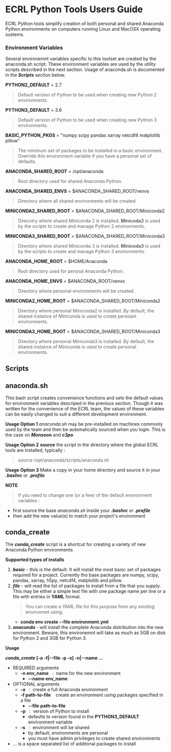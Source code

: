 # ECRL Python Tools Users Guide

ECRL Python tools simplify creation of both personal and shared Anaconda Python environments on computers running Linux and MacOSX operating sustems.

### Environment Variables
Several environemnt variables specific to this toolset are created by the anaconda.sh script. These environment variables are used by the utility scripts described in the next section. Usage of anaconda.sh is documented in the **_Scripts_** section below.

**PYTHON2_DEFAULT** = 2.7
> Default version of Python to be used when creating new Python 2 environments.
      
**PYTHON3_DEFAULT** = 3.6
> Default version of Python to be used when creating new Python 3 environments.

**BASIC_PYTHON_PKGS** = "numpy scipy pandas xarray netcdf4 matplotlib pillow"
> The minimum set of packages to be installed in a basic environment. Override this environment variable if you have a personal set of defaults.

**ANACONDA_SHARED_ROOT** = /opt/anaconda
> Root directory used for shared Anaconda Python.

**ANACONDA_SHARED_ENVS** = $ANACONDA_SHARED_ROOT/venvs
> Directory where all shared environments will be created.

**MINICONDA2_SHARED_ROOT** = $ANACONDA_SHARED_ROOT/Miniconda2
> Direcotry where shared Miniconda 2 is installed. **Minicoda2** is used by the scripts to create and manage Python 2 environments. 

**MINICONDA3_SHARED_ROOT** = $ANACONDA_SHARED_ROOT/Miniconda3
> Directory where shared Miniconda 3 is installed. **Minicoda3** is used by the scripts to create and manage Python 3 environments. 

**ANACONDA_HOME_ROOT** = $HOME/Anaconda
> Root directory used for peronal Anaconda Python.

**ANACONDA_HOME_ENVS** = $ANACONDA_ROOT/venvs
> Directory where personal environments will be created.

**MINICONDA2_HOME_ROOT** = $ANACONDA_SHARED_ROOT/Miniconda2
> Directory where personal Miniconda2 is installed. By default, the shared instance of Miniconda is used to create persoanl environments.

**MINICONDA3_HOME_ROOT** = $ANACONDA_SHARED_ROOT/Miniconda3
> Directory where personal Miniconda3 is installed. By default, the shared instance of Miniconda is used to create personal environments.

## Scripts

## anaconda.sh
This bash script creates convenience functions and sets the default values for environment variables descriped in the previous section. Though it was written for the convenience of the ECRL team, the values of these variables can be easily changed to suit a different development environment.

**Usage Option 1**  _anaconda.sh_ may be pre-installed on machines commonly used by the team and then be automatically sourced when you login. This is the case on **_Monsoon_** and **_c3po_**.

**Usage Option 2**  **source** the script in the directory where the global ECRL tools are installed, typically : 
> source /opt/anaconda/scripts/anaconda.sh

**Usage Option 3**  Make a copy in your home directory and source it in your **_.bashrc_** or **_.profile_**

**NOTE**
> If you need to change one (or a few) of the default environment variables :
* first source the base _anaconda.sh_ inside your **_.bashrc_** or **_.profile_**
* then add the new value(s) to match your project's environment

## conda_create
The **_conda_create_** script is a shortcut for creating a variety of new Anaconda Python environments.

**Supported types of installs**
1. **_basic_** - thiis is the default. It will install the most basic set of packages required for a project. Currently tho base packages are numpy, scipy, pandas, xarray, h5py, netcdf4, matplotlib and pillow.
2. **_file_** - will read the list of packages to install from a file that you supply. This may be either a simple text file with one package name per line or a file with entries in **YAML** format.
    > You can create a YAML file for this purpose from any existing environmet using.
    * **conda env create --file environment.yml**
3. **_anaconda_** - will install the complete Anaconda distribution into the new environment. Beware, this environemnt will take as much as 5GB on disk for Python 2 and 3GB for Python 3.

**Usage**

**_conda_create_ [-a -f|--file -p -s] -n|--name ...**
* REQUIRED arguments
    * **-n env_name** &nbsp;&nbsp;:&nbsp;&nbsp;name for the new environment
        * **--name env_name**
* OPTIONAL arguments
    * **-a** &nbsp;&nbsp;:&nbsp;&nbsp;create a full Anaconda environment
    * **-f path-to-file** &nbsp;&nbsp;&nbsp;create an environment using packages specified in a file
        * **--file path-to-file**
    * **-p** &nbsp;&nbsp;:&nbsp;&nbsp;version of Python to install 
        * defaults to version found in the **PYTHON3_DEFAULT** environment variable
    * **-s** &nbsp;&nbsp;:&nbsp;&nbsp;environment will be shared
        * by default, environments are personal
        * you must have admin privileges to create shared environments
* ... is a space separated list of additonal packages to install
